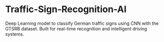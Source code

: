 # Traffic-Sign-Recognition-AI
Deep Learning model to classify German traffic signs using CNN with the GTSRB dataset. Built for real-time recognition and intelligent driving systems.
